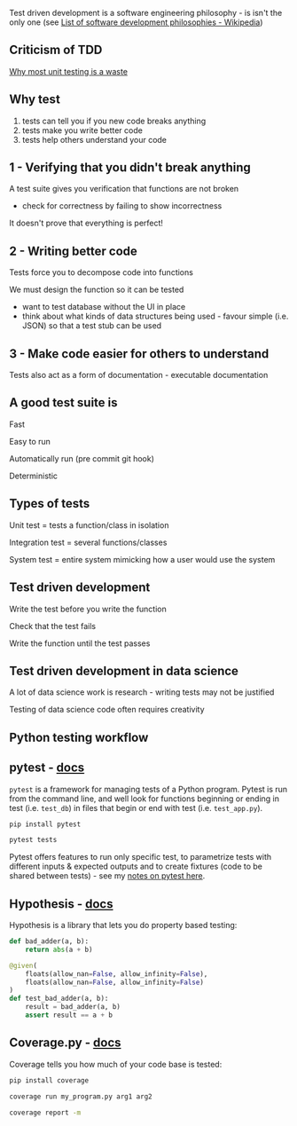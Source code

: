 Test driven development is a software engineering philosophy - is isn't the only one (see [List of software development philosophies - Wikipedia](https://en.wikipedia.org/wiki/List_of_software_development_philosophies))

## Criticism of TDD

[Why most unit testing is a waste](https://rbcs-us.com/documents/Why-Most-Unit-Testing-is-Waste.pdf)


## Why test

1. tests can tell you if you new code breaks anything
2. tests make you write better code
3. tests help others understand your code


## 1 - Verifying that you didn't break anything

A test suite gives you verification that functions are not broken
- check for correctness by failing to show incorrectness

It doesn't prove that everything is perfect!


## 2 - Writing better code

Tests force you to decompose code into functions

We must design the function so it can be tested
- want to test database without the UI in place
- think about what kinds of data structures being used - favour simple (i.e. JSON) so that a test stub can be used


## 3 - Make code easier for others to understand

Tests also act as a form of documentation - executable documentation


## A good test suite is

Fast

Easy to run 

Automatically run (pre commit git hook)

Deterministic


## Types of tests

Unit test = tests a function/class in isolation

Integration test = several functions/classes

System test = entire system mimicking how a user would use the system


## Test driven development

Write the test before you write the function

Check that the test fails

Write the function until the test passes


## Test driven development in data science

A lot of data science work is research - writing tests may not be justified

Testing of data science code often requires creativity


## Python testing workflow

## pytest - [docs](https://docs.pytest.org/en/latest/)

`pytest` is a framework for managing tests of a Python program.  Pytest is run from the command line, and well look for functions beginning or ending in test (i.e. `test_db`) in files that begin or end with test (i.e. `test_app.py`).

```bash
pip install pytest

pytest tests
```

Pytest offers features to run only specific test, to parametrize tests with different inputs & expected outputs and to create fixtures (code to be shared between tests) - see my [notes on pytest here]().

## Hypothesis - [docs](https://hypothesis.readthedocs.io/en/latest/)

Hypothesis is a library that lets you do property based testing:

```python
def bad_adder(a, b):
    return abs(a + b)

@given(
    floats(allow_nan=False, allow_infinity=False),
    floats(allow_nan=False, allow_infinity=False)
)
def test_bad_adder(a, b):
    result = bad_adder(a, b)
    assert result == a + b
```

## Coverage.py - [docs](https://coverage.readthedocs.io/en/v4.5.x/)

Coverage tells you how much of your code base is tested:

```bash
pip install coverage

coverage run my_program.py arg1 arg2

coverage report -m
```
